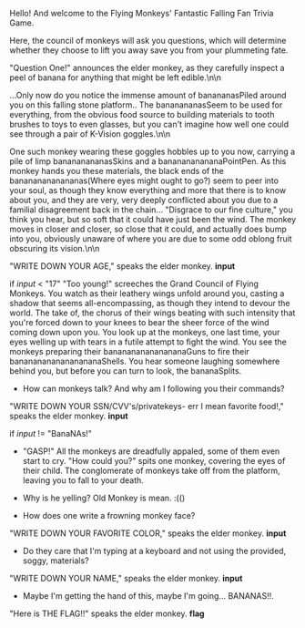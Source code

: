 Hello! And welcome to the Flying Monkeys' Fantastic Falling Fan Trivia Game.

Here, the council of monkeys will ask you questions, which will determine whether they choose to lift you away save you from your plummeting fate.

"Question One!" announces the elder monkey, as they carefully inspect a peel of banana for anything that might be left edible.\n\n

...Only now do you notice the immense amount of banananasPiled around you on this falling stone platform.. The bananananasSeem to be used for everything, from the obvious food source to building materials to tooth brushes to toys to even glasses, but you can't imagine how well one could see through a pair of K-Vision goggles.\n\n

One such monkey wearing these goggles hobbles up to you now, carrying a pile of limp banananananasSkins and a bananananananaPointPen. As this monkey hands you these materials, the black ends of the banananananananas(Where eyes might ought to go?) seem to peer into your soul, as though they know everything and more that there is to know about you, and they are very, very deeply conflicted about you due to a familial disagreement back in the chain... "Disgrace to our fine culture," you think you hear, but so soft that it could have just been the wind.  The monkey moves in closer and closer, so close that it could, and actually does bump into you, obviously unaware of where you are due to some odd oblong fruit obscuring its vision.\n\n

"WRITE DOWN YOUR AGE," speaks the elder monkey.
__input__

if _input_ < "17"
  "Too young!" screeches the Grand Council of Flying Monkeys.  You watch as their leathery wings unfold around you, casting a shadow that seems all-encompassing, as though they intend to devour the world.  The take of, the chorus of their wings beating with such intensity that you're forced down to your knees to bear the sheer force of the wind coming down upon you. You look up at the monkeys, one last time, your eyes welling up with tears in a futile attempt to fight the wind.  You see the monkeys preparing their bananananananananaGuns to fire their banananananananananaShells.  You hear someone laughing somewhere behind you, but before you can turn to look, the bananaSplits.

 - How can monkeys talk? And why am I following you their commands?

 "WRITE DOWN YOUR SSN/CVV's/privatekeys- err I mean favorite food!," speaks the elder monkey.
 __input__

if _input_ != "BanaNAs!"
 - "GASP!" All the monkeys are dreadfully appaled, some of them even start to cry.  "How could you?" spits one monkey, covering the eyes of their child.  The conglomerate of monkeys take off from the platform, leaving you to fall to your death.

 - Why is he yelling? Old Monkey is mean. :(()
 - How does one write a frowning monkey face?

 "WRITE DOWN YOUR FAVORITE COLOR," speaks the elder monkey.
 __input__
 - Do they care that I'm typing at a keyboard and not using the provided, soggy, materials?

 "WRITE DOWN YOUR NAME," speaks the elder monkey.
 __input__
 - Maybe I'm getting the hand of this, maybe I'm going... BANANAS!!.

"Here is THE FLAG!!" speaks the elder monkey.
__flag__
